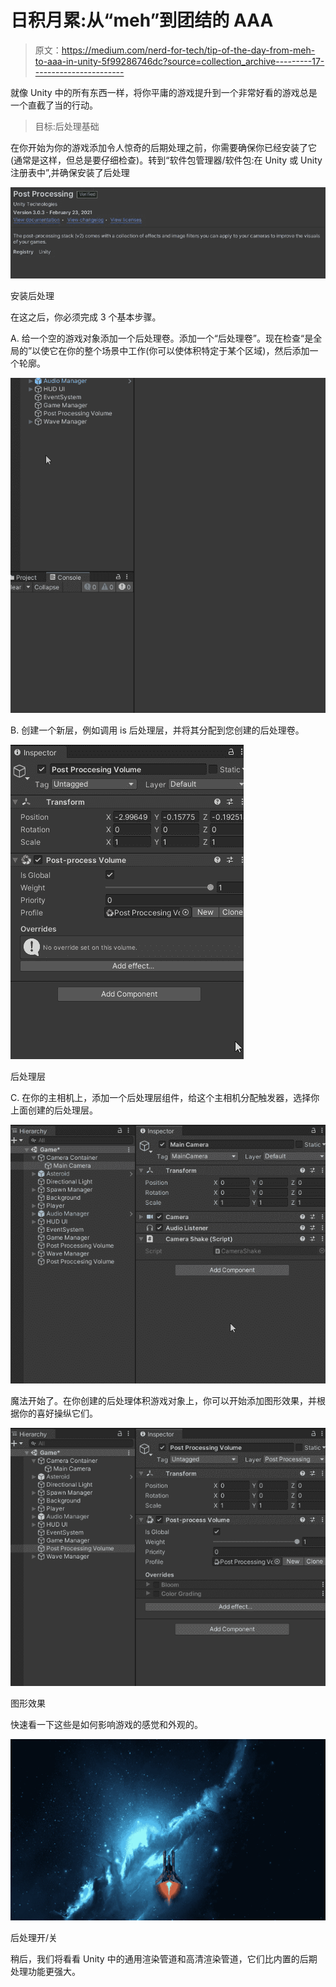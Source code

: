 # 日积月累:从“meh”到团结的 AAA

> 原文：<https://medium.com/nerd-for-tech/tip-of-the-day-from-meh-to-aaa-in-unity-5f99286746dc?source=collection_archive---------17----------------------->

就像 Unity 中的所有东西一样，将你平庸的游戏提升到一个非常好看的游戏总是一个直截了当的行动。

> 目标:后处理基础

在你开始为你的游戏添加令人惊奇的后期处理之前，你需要确保你已经安装了它(通常是这样，但总是要仔细检查)。转到“软件包管理器/软件包:在 Unity 或 Unity 注册表中”,并确保安装了后处理

![](img/df7f4d795dda8276d2a87ffb046d5772.png)

安装后处理

在这之后，你必须完成 3 个基本步骤。

A. 给一个空的游戏对象添加一个后处理卷。添加一个“后处理卷”。现在检查“是全局的”以使它在你的整个场景中工作(你可以使体积特定于某个区域)，然后添加一个轮廓。

![](img/7535e51f032b5bc97f245202d8715f51.png)

B. 创建一个新层，例如调用 is 后处理层，并将其分配到您创建的后处理卷。

![](img/a00e07583cf2630725f011ceab444d5b.png)

后处理层

C. 在你的主相机上，添加一个后处理层组件，给这个主相机分配触发器，选择你上面创建的后处理层。

![](img/890876cac9651df5a78762bd1d85d98e.png)

魔法开始了。在你创建的后处理体积游戏对象上，你可以开始添加图形效果，并根据你的喜好操纵它们。

![](img/7c52e82ea228d09583895547572da660.png)

图形效果

快速看一下这些是如何影响游戏的感觉和外观的。

![](img/e845fe3f908b0e3795d65910e222725e.png)

后处理开/关

稍后，我们将看看 Unity 中的通用渲染管道和高清渲染管道，它们比内置的后期处理功能更强大。